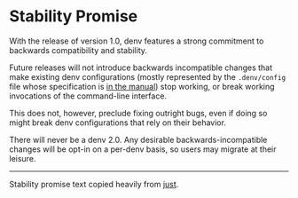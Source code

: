 # Stability Promise

With the release of version 1.0, denv features a strong
commitment to backwards compatibility and stability.

Future releases will not introduce backwards incompatible changes
that make existing denv configurations (mostly represented by the `.denv/config`
file whose specification is [in the manual](../manual/denv-config.md#files))
stop working, or break working invocations of the command-line interface.

This does not, however, preclude fixing outright bugs, even if doing so might
break denv configurations that rely on their behavior.

There will never be a denv 2.0.
Any desirable backwards-incompatible changes will be opt-in on a per-denv basis,
so users may migrate at their leisure.

---
Stability promise text copied heavily from
[just](https://just.systems/man/en/chapter_9.html).
